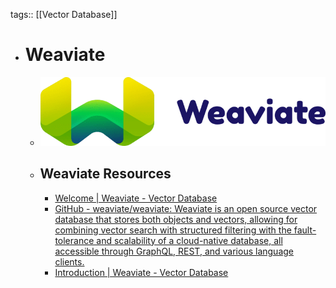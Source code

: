 tags:: [[Vector Database]]

- # Weaviate
	- ![weaviate.png](../assets/weaviate_1705634650231_0.png)
	- ## Weaviate Resources
		- [Welcome | Weaviate - Vector Database](https://weaviate.io/)
		- [GitHub - weaviate/weaviate: Weaviate is an open source vector database that stores both objects and vectors, allowing for combining vector search with structured filtering with the fault-tolerance and scalability of a cloud-native database, all accessible through GraphQL, REST, and various language clients.](https://github.com/weaviate/weaviate)
		- [Introduction | Weaviate - Vector Database](https://weaviate.io/developers/weaviate)